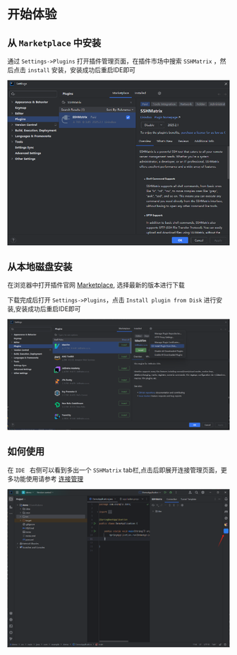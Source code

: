 # 开始体验


## 从 `Marketplace` 中安装
通过 `Settings->Plugins` 打开插件管理页面，在插件市场中搜索 `SSHMatrix` ，然后点击 `install` 安装，安装成功后重启IDE即可


![marketplace.png](../_images/install-from-marketplace.png)
## 从本地磁盘安装
在浏览器中打开插件官网 [Marketplace](https://plugins.jetbrains.com/plugin/24625-sshmatrix/versions),
选择最新的版本进行下载

下载完成后打开 `Settings->Plugins`，点击 `Install plugin from Disk` 进行安装,安装成功后重启IDE即可


![img.png](../_images/plugin-in-marketplace.png)

## 如何使用
在 `IDE ` 右侧可以看到多出一个 `SSHMatrix` tab栏,点击后即展开连接管理页面，更多功能使用请参考 [连接管理](connection.md)

![img.png](../_images/img.png)


